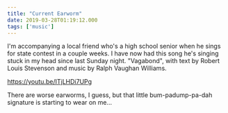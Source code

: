 ```yaml
---
title: "Current Earworm"
date: 2019-03-28T01:19:12.000
tags: ['music']
---
```


I'm accompanying a local friend who's a high school senior when he sings for state contest in a couple weeks. I have now had this song he's singing stuck in my head since last Sunday night. "Vagabond", with text by Robert Louis Stevenson and music by Ralph Vaughan Williams.

https://youtu.be/ITjLHDi7UPg

There are worse earworms, I guess, but that little bum-padump-pa-dah signature is starting to wear on me...
